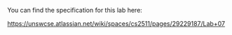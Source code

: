 You can find the specification for this lab here:

https://unswcse.atlassian.net/wiki/spaces/cs2511/pages/29229187/Lab+07

